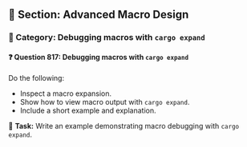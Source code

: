## 📘 Section: Advanced Macro Design  
### 🔹 Category: Debugging macros with `cargo expand`  
#### ❓ Question 817: Debugging macros with `cargo expand`

Do the following:

- Inspect a macro expansion.
- Show how to view macro output with `cargo expand`.
- Include a short example and explanation.

🔧 **Task:** Write an example demonstrating macro debugging with `cargo expand`.
